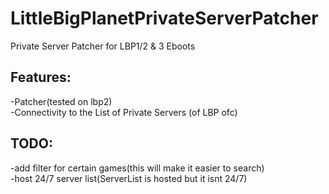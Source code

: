 # LittleBigPlanetPrivateServerPatcher
Private Server Patcher for LBP1/2 &amp; 3 Eboots


## Features:

-Patcher(tested on lbp2)<br />
-Connectivity to the List of Private Servers (of LBP ofc)<br />


## TODO:
-add filter for certain games(this will make it easier to search)<br />
-host 24/7 server list(ServerList is hosted but it isnt 24/7)





